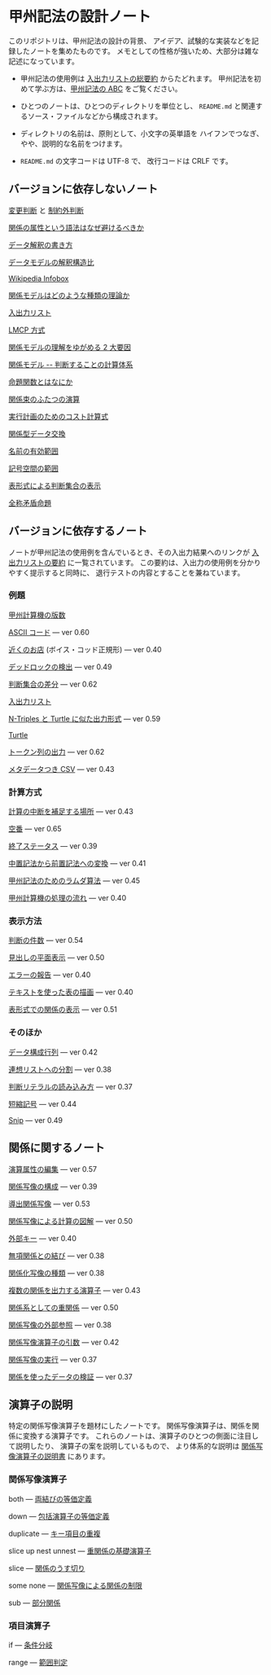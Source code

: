 # 甲州記法の設計ノート



このリポジトリは、甲州記法の設計の背景、
アイデア、試験的な実装などを記録したノートを集めたものです。
メモとしての性格が強いため、大部分は雑な記述になっています。

 * 甲州記法の使用例は [入出力リストの総要約][grand-summary] からたどれます。
   甲州記法を初めて学ぶ方は、[甲州記法の ABC][abc] をご覧ください。

 * ひとつのノートは、ひとつのディレクトリを単位とし、
   `README.md` と関連するソース・ファイルなどから構成されます。

 * ディレクトリの名前は、原則として、小文字の英単語を
   ハイフンでつなぎ、やや、説明的な名前をつけます。

 * `README.md` の文字コードは UTF-8 で、
   改行コードは CRLF です。



バージョンに依存しないノート
------------------------------------------------------------------

[変更判断][alterative-judgement] と
[制約外判断][violating-judgement]

[関係の属性という語法はなぜ避けるべきか][attribute-of-relation]

[データ解釈の書き方][data-interpretation]

[データモデルの解釈構造比][i-s-ratio]

[Wikipedia Infobox][infobox]

[関係モデルはどのような種類の理論か][kind-of-theory]

[入出力リスト][koshu-markdown]

[LMCP 方式][lmcp-method]

[関係モデルの理解をゆがめる 2 大要因][misunderstanding]

[関係モデル -- 判断することの計算体系][prezi-relational-model]

[命題関数とはなにか][propositional-function]

[関係束のふたつの演算][relational-lattice]

[実行計画のためのコスト計算式][rdbms-cost-formula]

[関係型データ交換][rdi]

[名前の有効範囲][scope-of-symbols]

[記号空間の範囲][signscope]

[表形式による判断集合の表示][tabular-form]

[全称矛盾命題][universal-contradiction]



バージョンに依存するノート
------------------------------------------------------------------

ノートが甲州記法の使用例を含んでいるとき、その入出力結果へのリンクが
[入出力リストの要約][summary-of-notes] に一覧されています。
この要約は、入出力の使用例を分かりやすく提示すると同時に、
退行テストの内容とすることを兼ねています。

### 例題

[甲州計算機の版数][VERSION]

[ASCII コード][ascii-table] — ver 0.60

[近くのお店][boyce-codd-normal-form] (ボイス・コッド正規形) — ver 0.40

[デッドロックの検出][deadlock-detection] — ver 0.49

[判断集合の差分][koshu-change] — ver 0.62

[入出力リスト][koshu-inout]

[N-Triples と Turtle に似た出力形式][serialize-rdf] — ver 0.59

[Turtle][turtle]

[トークン列の出力][koshu-syntax] — ver 0.62

[メタデータつき CSV][koshu-xsv] — ver 0.43

### 計算方式

[計算の中断を補足する場所][abortable-points] — ver 0.43

[空番][empty-filler] — ver 0.65

[終了ステータス][exit-status] — ver 0.39

[中置記法から前置記法への変換][infix-notation] — ver 0.41

[甲州記法のためのラムダ算法][lambda-calculus] — ver 0.45

[甲州計算機の処理の流れ][section-level-process] — ver 0.40

### 表示方法

[判断の件数][count-judgements] — ver 0.54

[見出しの平面表示][explain-heading] — ver 0.50

[エラーの報告][report-error] — ver 0.40

[テキストを使った表の描画][text-table] — ver 0.40

[表形式での関係の表示][text-table-for-relation] — ver 0.51

### そのほか

[データ構成行列][data-component-matrix] — ver 0.42

[連想リストへの分割][divide-into-assoc] — ver 0.38

[判断リテラルの読み込み方][read-judge-literals] — ver 0.37

[短縮記号][short-signs] — ver 0.44

[Snip][snip] — ver 0.49



関係に関するノート
------------------------------------------------------------------

[演算属性の編集][attribute-editor] — ver 0.57

[関係写像の構成][construct-relmap] — ver 0.39

[導出関係写像][derived-relmap] — ver 0.53

[関係写像による計算の図解][diagram-of-relmap-calculation] — ver 0.50

[外部キー][foreign-key] — ver 0.40

[無項関係との結び][join-with-reldum] — ver 0.38

[関係化写像の種類][kind-of-relfiers] — ver 0.38

[複数の関係を出力する演算子][multiple-output] — ver 0.43

[関係系としての重関係][nested-relations-as-relational-system] — ver 0.50

[関係写像の外部参照][relmap-in-outer-section] — ver 0.38

[関係写像演算子の引数][relmap-operand] — ver 0.42

[関係写像の実行][run-relmap-using-relation-directly] — ver 0.37

[関係を使ったデータの検証][validation-using-relation] — ver 0.37



演算子の説明
------------------------------------------------------------------

特定の関係写像演算子を題材にしたノートです。
関係写像演算子は、関係を関係に変換する演算子です。
これらのノートは、演算子のひとつの側面に注目して説明したり、
演算子の案を説明しているもので、
より体系的な説明は [関係写像演算子の説明書][rop] にあります。

### 関係写像演算子

both — [両結びの等価定義][equivalent-for-both]

down — [包括演算子の等価定義][equivalent-for-down]

duplicate — [キー項目の重複][duplicate-keys]

slice up nest unnest — [重関係の基礎演算子][slices-up]

slice — [関係のうす切り][slices-of-relation]

some none — [関係写像による関係の制限][some-and-none]

sub — [部分関係][subrelation]

### 項目演算子

if — [条件分岐][cop-if]

range — [範囲判定][cop-range]


[abc]:                                     https://github.com/seinokatsuhiro/abc-of-koshucode/blob/master/draft/japanese/README.md

[VERSION]:                                VERSION.k
[grand-summary]:                          INOUT-GRAND-SUMMARY.md
[summary-of-notes]:                       note/INOUT-SUMMARY.md
[rop]:                                    rop/README.md

[abortable-points]:                       note/abortable-points
[alterative-judgement]:                   note/alterative-judgement
[ascii-table]:                            note/ascii-table
[attribute-editor]:                       note/attribute-editor
[attribute-of-relation]:                  note/attribute-of-relation
[boyce-codd-normal-form]:                 note/boyce-codd-normal-form
[construct-relmap]:                       note/construct-relmap
[cop-if]:                                 note/cop-if
[cop-range]:                              note/cop-range
[count-judgements]:                       note/count-judgements
[data-component-matrix]:                  note/data-component-matrix
[data-interpretation]:                    note/data-interpretation
[deadlock-detection]:                     note/deadlock-detection
[derived-relmap]:                         note/derived-relmap
[diagram-of-relmap-calculation]:          note/diagram-of-relmap-calculation
[divide-into-assoc]:                      note/divide-into-assoc
[duplicate-keys]:                         note/duplicate-keys
[empty-filler]:                           note/empty-filler
[equivalent-for-both]:                    note/equivalent-for-both
[equivalent-for-down]:                    note/equivalent-for-down
[exit-status]:                            note/exit-status
[explain-heading]:                        note/explain-heading
[foreign-key]:                            note/foreign-key
[infix-notation]:                         note/infix-notation
[infobox]:                                note/infobox
[i-s-ratio]:                              note/i-s-ratio
[join-with-reldum]:                       note/join-with-reldum
[kind-of-theory]:                         note/kind-of-theory
[kind-of-relfiers]:                       note/kind-of-relfiers
[koshu-markdown]:                         note/koshu-markdown
[koshu-xsv]:                              note/koshu-xsv
[lambda-calculus]:                        note/lambda-calculus
[lmcp-method]:                            note/lmcp-method
[misunderstanding]:                       note/misunderstanding
[multiple-output]:                        note/multiple-output
[nested-relations-as-relational-system]:  note/nested-relations-as-relational-system
[prezi-relational-model]:                 note/prezi-relational-model
[propositional-function]:                 note/propositional-function
[rdbms-cost-formula]:                     note/rdbms-cost-formula
[rdi]:                                    note/rdi
[read-judge-literals]:                    note/read-judge-literals
[relational-lattice]:                     note/relational-lattice
[relmap-in-outer-section]:                note/relmap-in-outer-section
[relmap-operand]:                         note/relmap-operand
[report-error]:                           note/report-error
[run-relmap-using-relation-directly]:     note/run-relmap-using-relation-directly
[scope-of-symbols]:                       note/scope-of-symbols
[section-level-process]:                  note/section-level-process
[short-signs]:                            note/short-signs
[signscope]:                              note/signscope
[slices-of-relation]:                     note/slices-of-relation
[slices-up]:                              note/slice-up
[snip]:                                   note/snip
[some-and-none]:                          note/some-and-none
[subrelation]:                            note/subrelation
[tabular-form]:                           note/tabular-form
[text-table]:                             note/text-table
[text-table-for-relation]:                note/text-table-for-relation
[universal-contradiction]:                note/universal-contradiction
[validation-using-relation]:              note/validation-using-relation
[violating-judgement]:                    note/violating-judgement

[koshu-change]:                           toolkit/koshu-change
[koshu-inout]:                            toolkit/koshu-inout
[serialize-rdf]:                          toolkit/koshu-rdf/serialize-rdf
[turtle]:                                 toolkit/koshu-rdf/turtle
[koshu-syntax]:                           toolkit/koshu-syntax
